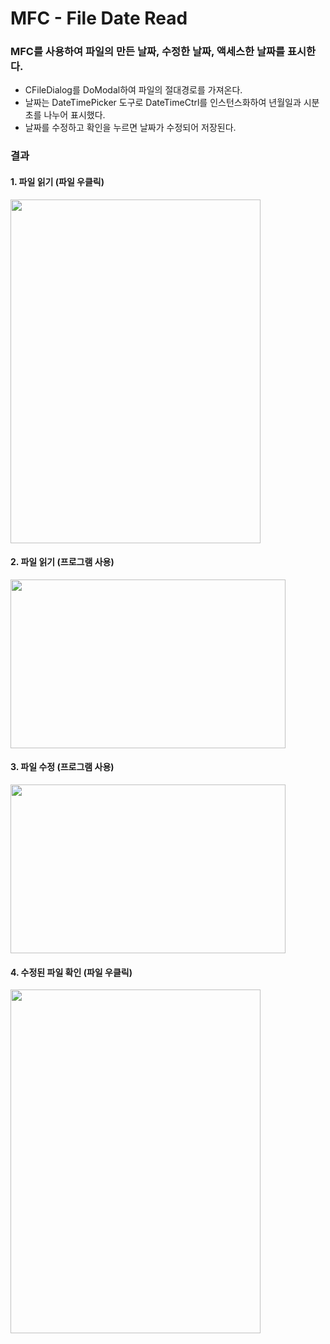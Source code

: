 # MFC - File Date Read
### MFC를 사용하여 파일의 만든 날짜, 수정한 날짜, 액세스한 날짜를 표시한다.

- CFileDialog를 DoModal하여 파일의 절대경로를 가져온다.
- 날짜는 DateTimePicker 도구로 DateTimeCtrl를 인스턴스화하여 년월일과 시분초를 나누어 표시했다.
- 날짜를 수정하고 확인을 누르면 날짜가 수정되어 저장된다.



### 결과

#### 1. 파일 읽기 (파일 우클릭)
   <img src="https://github.com/sur2/MFC-File-Date-Read/blob/main/%EC%8B%B8%ED%94%BC%20%EC%88%98%EB%A3%8C%20%EC%82%AC%EC%A7%84%20%ED%8C%8C%EC%9D%BC%20%EC%A0%95%EB%B3%B4.JPG?raw=true" width="400" height="550"/>



#### 2. 파일 읽기 (프로그램 사용)
   <img src="https://github.com/sur2/MFC-File-Date-Read/blob/main/%EC%8B%B8%ED%94%BC%20%EC%88%98%EB%A3%8C%20%EC%82%AC%EC%A7%84%20%EC%A0%95%EB%B3%B4%20%EC%9D%BD%EA%B8%B0.JPG?raw=true" width="440" height="270" />

   

#### 3. 파일 수정 (프로그램 사용)
   <img src="https://github.com/sur2/MFC-File-Date-Read/blob/main/%EC%8B%B8%ED%94%BC%20%EC%88%98%EB%A3%8C%20%EC%82%AC%EC%A7%84%20%EC%A0%95%EB%B3%B4%20%EC%88%98%EC%A0%95.JPG?raw=true" width="440" height="270"/>



#### 4. 수정된 파일 확인 (파일 우클릭)
   <img src="https://github.com/sur2/MFC-File-Date-Read/blob/main/%EC%8B%B8%ED%94%BC%20%EC%88%98%EB%A3%8C%20%EC%82%AC%EC%A7%84%20%EC%A0%95%EB%B3%B4%20%EC%88%98%EC%A0%95%20%ED%99%95%EC%9D%B8.JPG?raw=true" width="400" height="550"/>



